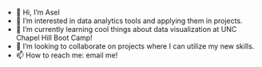 - 👋 Hi, I’m Asel 
- 👀 I’m interested in data analytics tools and applying them in projects.
- 🌱 I’m currently learning cool things about data visualization at UNC Chapel Hill Boot Camp!
- 💞️ I’m looking to collaborate on projects where I can utilize my new skills.
- 📫 How to reach me: email me!

<!---
aselsche/aselsche is a ✨ special ✨ repository because its `README.md` (this file) appears on your GitHub profile.
You can click the Preview link to take a look at your changes.
--->
